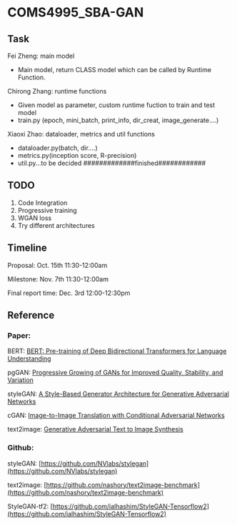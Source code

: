 # COMS4995_SBA-GAN

## Task
Fei Zheng: main model
- Main model, return CLASS model which can be called by Runtime Function.

Chirong Zhang: runtime functions
- Given model as parameter, custom runtime fuction to train and test model
- train.py (epoch, mini_batch, print_info, dir_creat, image_generate....)

Xiaoxi Zhao: dataloader, metrics and util functions
- dataloader.py(batch, dir....)
- metrics.py(inception score, R-precision)
- util.py...to be decided
#############finished############

## TODO
1. Code Integration
2. Progressive training
3. WGAN loss
4. Try different architectures


## Timeline
Proposal: Oct. 15th 11:30-12:00am

Milestone: Nov. 7th 11:30-12:00am

Final report time: Dec. 3rd 12:00-12:30pm


## Reference
### Paper:

BERT: [BERT: Pre-training of Deep Bidirectional Transformers for Language Understanding](https://arxiv.org/abs/1810.04805)

pgGAN: [Progressive Growing of GANs for Improved Quality, Stability, and Variation](https://arxiv.org/abs/1710.10196)

styleGAN: [A Style-Based Generator Architecture for Generative Adversarial Networks](https://arxiv.org/abs/1812.04948)

cGAN: [Image-to-Image Translation with Conditional Adversarial Networks](https://arxiv.org/abs/1611.07004)

text2image: [Generative Adversarial Text to Image Synthesis](https://arxiv.org/abs/1605.05396)  

### Github:

styleGAN: [https://github.com/NVlabs/stylegan](https://github.com/NVlabs/stylegan)

text2image: [https://github.com/nashory/text2image-benchmark](https://github.com/nashory/text2image-benchmark)

StyleGAN-tf2: [https://github.com/ialhashim/StyleGAN-Tensorflow2](https://github.com/ialhashim/StyleGAN-Tensorflow2)